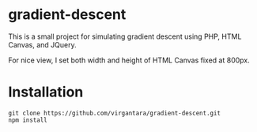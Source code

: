 # gradient-descent

This is a small project for simulating gradient descent using PHP, HTML Canvas, and JQuery.   

For nice view, I set both width and height of HTML Canvas fixed at 800px. 

# Installation
```
git clone https://github.com/virgantara/gradient-descent.git  
npm install
```
